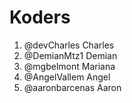 # Koders

1. @devCharles Charles
2. @DemianMtz1 Demian
3. @mgbelmont Mariana
4. @AngelVallem Angel
5. @aaronbarcenas Aaron
